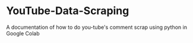# YouTube-Data-Scraping
A documentation of how to do you-tube's comment scrap using python in Google Colab

